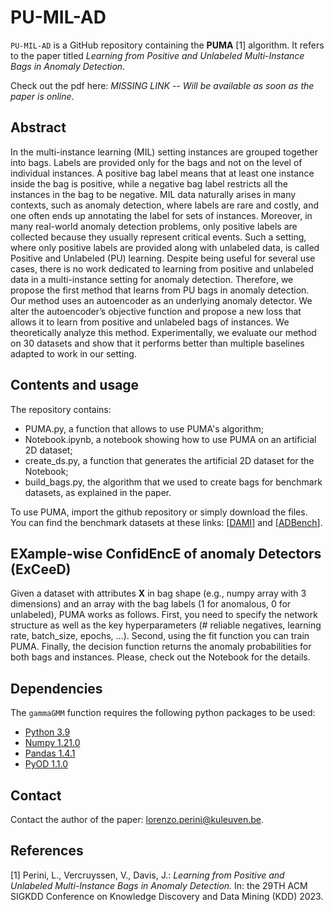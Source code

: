 # PU-MIL-AD

`PU-MIL-AD` is a GitHub repository containing the **PUMA** [1] algorithm. It refers to the paper titled *Learning from Positive and Unlabeled Multi-Instance Bags in Anomaly Detection*.

Check out the pdf here: *MISSING LINK -- Will be available as soon as the paper is online*.

## Abstract

In the multi-instance learning (MIL) setting instances are grouped together into bags. Labels are provided only for the bags and not on the level of individual instances. A positive bag label means that at least one instance inside the bag is positive, while a negative bag label restricts all the instances in the bag to be negative. MIL data naturally arises in many contexts, such as anomaly detection, where labels are rare and costly, and one often ends up annotating the label for sets of instances. Moreover, in many real-world anomaly detection problems, only positive labels are collected because they usually represent critical events. Such a setting, where only positive labels are provided along with unlabeled data, is called Positive and Unlabeled (PU) learning. Despite being useful for several use cases, there is no work dedicated to learning from positive and unlabeled data in a multi-instance setting for anomaly detection. Therefore, we propose the first method that learns from PU bags in anomaly detection. Our method uses an autoencoder as an underlying anomaly detector. We alter the autoencoder’s objective function and propose a new loss that allows it to learn from positive and unlabeled bags of instances. We theoretically analyze this method. Experimentally, we evaluate our method on 30 datasets and show that it performs better than multiple baselines adapted to work in our setting.

## Contents and usage

The repository contains:
- PUMA.py, a function that allows to use PUMA's algorithm;
- Notebook.ipynb, a notebook showing how to use PUMA on an artificial 2D dataset;
- create_ds.py, a function that generates the artificial 2D dataset for the Notebook;
- build_bags.py, the algorithm that we used to create bags for benchmark datasets, as explained in the paper.

To use PUMA, import the github repository or simply download the files. You can find the benchmark datasets at these links: [[DAMI](https://www.dbs.ifi.lmu.de/research/outlier-evaluation/DAMI/)] and [[ADBench](https://github.com/Minqi824/ADBench/tree/main/datasets/Classical)].


## EXample-wise ConfidEncE of anomaly Detectors (ExCeeD)

Given a dataset with attributes **X** in bag shape (e.g., numpy array with 3 dimensions) and an array with the bag labels (1 for anomalous, 0 for unlabeled), PUMA works as follows. First, you need to specify the network structure as well as the key hyperparameters (# reliable negatives, learning rate, batch_size, epochs, ...). Second, using the fit function you can train PUMA. Finally, the decision function returns the anomaly probabilities for both bags and instances.
Please, check out the Notebook for the details.

## Dependencies

The `gammaGMM` function requires the following python packages to be used:
- [Python 3.9](http://www.python.org)
- [Numpy 1.21.0](http://www.numpy.org)
- [Pandas 1.4.1](https://pandas.pydata.org/)
- [PyOD 1.1.0](https://pyod.readthedocs.io/en/latest/install.html)


## Contact

Contact the author of the paper: [lorenzo.perini@kuleuven.be](mailto:lorenzo.perini@kuleuven.be).


## References

[1] Perini, L., Vercruyssen, V., Davis, J.: *Learning from Positive and Unlabeled Multi-Instance Bags in Anomaly Detection.* In: the 29TH ACM SIGKDD Conference on Knowledge Discovery and Data Mining (KDD) 2023.
